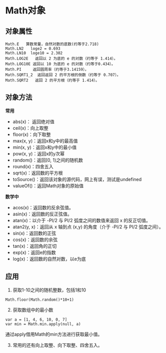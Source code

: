 # Math对象

## 对象属性

```
Math.E   算数常量，自然对数的底数(约等于2.718)
Math.LN2   loge2 = 0.693
Math.LN10  loge10 = 2.302
Math.LOG2E   返回以 2 为底的 e 的对数（约等于 1.414）。
Math.LOG10E	返回以 10 为底的 e 的对数（约等于0.434）。
Math.PI     返回圆周率（约等于3.14159）。
Math.SQRT1_2  返回返回 2 的平方根的倒数（约等于 0.707）。
Math.SQRT2   返回 2 的平方根（约等于 1.414）。
```

## 对象方法

**常用**
- abs(x)： 返回绝对值
- ceil(x)：向上取整
- floor(x)：向下取整
- max(x, y)：返回x和y中的最高值
- min(x, y)：返回x和y中的最小值
- pow(x, y)：返回x的y次幂
- random()：返回[0, 1)之间的随机数
- round(x)：四舍五入
- sqrt(x)：返回数的平方根
- toSource()：返回该对象的源代码，网上有误，测试是undefined
- valueOf()：返回Math对象的原始值

**数学中**
- acos(x)：返回数的反余弦值。
- asin(x)：返回数的反正弦值。
- atan(x)：以介于 -PI/2 与 PI/2 弧度之间的数值来返回 x 的反正切值。
- atan2(y, x)：返回从 x 轴到点 (x,y) 的角度（介于 -PI/2 与 PI/2 弧度之间）。
- sin(x)：返回数的正弦
- cos(x)：返回数的余弦
- tan(x)：返回角的正切
- exp(x)：返回e的指数
- log(x)：返回数的自然对数，以e为底

## 应用

1. 获取1-10之间的随机整数，包括1和10

```
Math.floor(Math.random()*10+1)
```

2. 获取数组中的最小数

```
var a = [1, 4, 6, 10, 0, 7]
var min = Math.min.apply(null, a)
```

通过apply借用Math的min方法进行获取最小值。

3. 常用的还有向上取整、向下取整、四舍五入。
